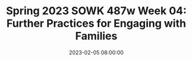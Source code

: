 ---
layout: single_presentation
name: spring-2023-sowk-487w-week-04-further-practices-for-engaging-with-families.md
title: "Spring 2023 SOWK 487w Week 04: Further Practices for Engaging with Families"
date:  2023-02-05 08:00:00
presentation_id: mKoSyT
permalink: /mKoSyT/
redirect_from:
  - /presentations/mKoSyT/spring-2023-sowk-487w-week-04-further-practices-for-engaging-with-families
slides: 
  - slide_name: deck-9866-large-0.jpeg
    slide_text: >
      <p>Further Practice for Engaging with Families Week 04 of SOWK 487w in Spring 2023 Jacob Campbell, LICSW at Heritage University</p>
      
  - slide_name: deck-9866-large-1.jpeg
    slide_text: >
      <p>Family Therapy Season 3 Shorts for the Simpsons
      Jacob Campbell, LICSW Heritage University
      SOWK 487 Spring 2023</p>
      
  - slide_name: deck-9866-large-2.jpeg
    slide_text: >
      <p>Agenda Specific tools for working with families Dysfunctional family roles Some standard techniques for working with families
      Jacob Campbell, LICSW Heritage University
      SOWK 487 Spring 2023</p>
      
  - slide_name: deck-9866-large-3.jpeg
    slide_text: >
      <p>How Engaged is the Family? Family focused Family-driven Family-centered (Chovil, 2009) Jacob Campbell, LICSW Heritage University
      SOWK 487 Spring 2023</p>
      
  - slide_name: deck-9866-large-4.jpeg
    slide_text: >
      <p>Requirements For Practice of Wraparound Model
      • Team-driven process • Families must be full and active partners • Individualized services and supports • Culturally competent • Flexible approaches and funding
      Jacob Campbell, LICSW Heritage University
      SOWK 487 Spring 2023</p>
      
  - slide_name: deck-9866-large-5.jpeg
    slide_text: >
      <p>Requirements For Practice of Wraparound Model
      • Balance of formal services and informal supports • Unconditional commitment to serve • Interagency, community-based collaborative process • Outcomes must be determined and measured
      Jacob Campbell, LICSW Heritage University
      SOWK 487 Spring 2023</p>
      
  - slide_name: deck-9866-large-6.jpeg
    slide_text: >
      <p>Phase I: Engagement and Team Preparation
      Phase IV: Transition
      Phases of Wraparound Phase III: Plan Implementation and Re
      fi
      Jacob Campbell, LICSW Heritage University
      Phase II: Initial Plan Development
      (Eber et al, 2008)
      SOWK 487 Spring 2023</p>
      
  - slide_name: deck-9866-large-7.jpeg
    slide_text: >
      <p>Phases of Wraparound Gather perspectives List strengths and needs Identify team Baseline data
      Phase IV: Transition Phase I: Engagement and Team Preparation Phase III: Plan Implementation and Re
      fi
      Jacob Campbell, LICSW Heritage University
      Phase II: Initial Plan Development
      (Eber et al, 2008)
      SOWK 487 Spring 2023</p>
      
  - slide_name: deck-9866-large-8.jpeg
    slide_text: >
      <p>Phases of Wraparound Phase I: Engagement and Team Preparation Phase IV: Transition Phase II: Initial Plan Development
      Regular meetings Review data Choose needs Intervention plan Assesses supports
      Phase III: Plan Implementation and Re
      fi
      Jacob Campbell, LICSW Heritage University
      (Eber et al, 2008)
      SOWK 487 Spring 2023</p>
      
  - slide_name: deck-9866-large-9.jpeg
    slide_text: >
      <p>Phases of Wraparound Phase I: Engagement and Team Preparation Phase IV: Transition Phase III: Plan Implementation and Re nement
      Phase II: Initial Plan Development
      Assesses progress Documents Regular data accomplishments Ongoing communication fi
      Jacob Campbell, LICSW Heritage University
      (Eber et al, 2008)
      SOWK 487 Spring 2023</p>
      
  - slide_name: deck-9866-large-10.jpeg
    slide_text: >
      <p>Phases of Wraparound Phase I: Engagement and Team Preparation
      Transitioning out Team concerns Future access Future planing
      Phase IV: Transition
      Phase II: Initial Plan Development
      Phase III: Plan Implementation and Re nement fi
      Jacob Campbell, LICSW Heritage University
      (Eber et al, 2008)
      SOWK 487 Spring 2023</p>
      
  - slide_name: deck-9866-large-11.jpeg
    slide_text: >
      <p>Anger Control Chain Aggression Replacement Training
      Triggers (internal / external) Cues Anger reducers Reminders Thinking ahead (if __ then __ thinking) Social skill Self evaluation What are your CUES? Jacob Campbell, LICSW Heritage University
      SOWK 487 Spring 2023</p>
      
  - slide_name: deck-9866-large-12.jpeg
    slide_text: >
      <p>Dysfunctional Family Roles
      Jacob Campbell, LICSW Heritage University
      SOWK 487 Spring 2023</p>
      
  - slide_name: deck-9866-large-13.jpeg
    slide_text: >
      <p>The Addict “The Victim” The Mascot
      The Caretaker “The Enabler” The Lost Child “Space Cadet”
      Jacob Campbell, LICSW Heritage University
      The Scapegoat “The Screw Up” “The Problem Child” The Hero “The Good Child”
      SOWK 487 Spring 2023</p>
      
  - slide_name: deck-9866-large-14.jpeg
    slide_text: >
      <p>The Addict “The Victim” The Mascot
      The Caretaker “The Enabler” The Lost Child “Space Cadet”
      Jacob Campbell, LICSW Heritage University
      The Scapegoat “The Screw Up” “The Problem Child” The Hero “The Good Child”
      SOWK 487 Spring 2023</p>
      
  - slide_name: deck-9866-large-15.jpeg
    slide_text: >
      <p>The Addict “The Victim” The Mascot
      The Caretaker “The Enabler” The Lost Child “Space Cadet”
      Jacob Campbell, LICSW Heritage University
      The Scapegoat “The Screw Up” “The Problem Child” The Hero “The Good Child”
      SOWK 487 Spring 2023</p>
      
  - slide_name: deck-9866-large-16.jpeg
    slide_text: >
      <p>The Addict “The Victim” The Mascot
      The Caretaker “The Enabler” The Lost Child “Space Cadet”
      Jacob Campbell, LICSW Heritage University
      The Scapegoat “The Screw Up” “The Problem Child” The Hero “The Good Child”
      SOWK 487 Spring 2023</p>
      
  - slide_name: deck-9866-large-17.jpeg
    slide_text: >
      <p>The Addict “The Victim” The Mascot
      The Caretaker “The Enabler” The Lost Child “Space Cadet”
      Jacob Campbell, LICSW Heritage University
      The Scapegoat “The Screw Up” “The Problem Child” The Hero “The Good Child”
      SOWK 487 Spring 2023</p>
      
  - slide_name: deck-9866-large-18.jpeg
    slide_text: >
      <p>The Addict “The Victim” The Mascot
      The Caretaker “The Enabler” The Lost Child “Space Cadet”
      Jacob Campbell, LICSW Heritage University
      The Scapegoat “The Screw Up” “The Problem Child” The Hero “The Good Child”
      SOWK 487 Spring 2023</p>
      
  - slide_name: deck-9866-large-19.jpeg
    slide_text: >
      <p>The Addict “The Victim” The Mascot
      The Caretaker “The Enabler” The Lost Child “Space Cadet”
      Jacob Campbell, LICSW Heritage University
      The Scapegoat “The Screw Up” “The Problem Child” The Hero “The Good Child”
      SOWK 487 Spring 2023</p>
      
  - slide_name: deck-9866-large-20.jpeg
    slide_text: >
      <p>Holistic Wellness Wheel
      Jacob Campbell, LICSW Heritage University
      SOWK 487 Spring 2023</p>
      
  - slide_name: deck-9866-large-21.jpeg
    slide_text: >
      <p>Jacob Campbell, LICSW Heritage University
      K R CHILD EWO M O MARNHAGEME NT ECO RDIN G
      TECHNIQUES
      LAY ING RE EMFRAMING PO WE RM EN T
      ROL EP
      SU
      PP
      OR T
      Implementation of Family Intervention
      (Kirst-Ashman &amp; Hull, 2015)
      SOWK 487 Spring 2023</p>
      
  - slide_name: deck-9866-large-22.jpeg
    slide_text: >
      <p>Implementation of Family Intervention
      OR T
      EMPOWERMENT
      Jacob Campbell, LICSW Heritage University
      K R CHILD EWO M O MARNHAGEME NT ECO RDIN G
      TECHNIQUES
      LAY ING REFRAMING
      ROL EP
      SU
      PP
      Emphasizing Positive Communication Explore Exceptions Strengths &amp; Competency Positive Activities Examine Problem Solving (Kirst-Ashman &amp; Hull, 2015)
      SOWK 487 Spring 2023</p>
      
  - slide_name: deck-9866-large-23.jpeg
    slide_text: >
      <p>Implementation of Family Intervention
      Jacob Campbell, LICSW Heritage University
      K R CHILD EWO M O MARNHAGEME NT ECO RDIN G
      TECHNIQUES
      EM
      PO WE R
      ME
      NT
      G
      LAY IN
      ROL EP
      SU
      PP
      OR T
      REFRAMING
      (Kirst-Ashman &amp; Hull, 2015)
      SOWK 487 Spring 2023</p>
      
  - slide_name: deck-9866-large-24.jpeg
    slide_text: >
      <p>Implementation of Family Intervention
      Jacob Campbell, LICSW Heritage University
      K R CHILD EWO M O MARNHAGEME NT ECO RDIN G
      LAY ING RE EMFRAMING PO WE RM EN T
      ROL EP
      SU
      PP
      OR T
      TECHNIQUES
      (Kirst-Ashman &amp; Hull, 2015)
      SOWK 487 Spring 2023</p>
      
  - slide_name: deck-9866-large-25.jpeg
    slide_text: >
      <p>Implementation of Family Intervention
      ROL EP
      K R O W E M O H REC ORD ING
      TECHNIQUES
      +/- Reinforcement +/- Punishment Modeling
      PP SU Jacob Campbell, LICSW Heritage University
      LAY ING RE EMFRAMING PO WE RM EN T
      OR T
      CHILD MANAGEMENT
      (Kirst-Ashman &amp; Hull, 2015)
      SOWK 487 Spring 2023</p>
      
  - slide_name: deck-9866-large-26.jpeg
    slide_text: >
      <p>Implementation of Family Intervention
      Jacob Campbell, LICSW Heritage University
      K R CHILD EWO M O MARNHAGEME NT ECO RDIN G
      TECHNIQUES
      ROL EP
      LAY ING RE EMFRAMING PO WE RM EN T
      SUPPORT
      (Kirst-Ashman &amp; Hull, 2015)
      SOWK 487 Spring 2023</p>
      
  - slide_name: deck-9866-large-27.jpeg
    slide_text: >
      <p>Implementation of Family Intervention
      Jacob Campbell, LICSW Heritage University
      K R CHILD EWO M O MARNHAGEME NT ECO RDIN G
      TECHNIQUES
      T
      RE EMFRAMING PO WE RM EN
      SU
      PP
      OR T
      ROLE PLAYING
      (Kirst-Ashman &amp; Hull, 2015)
      SOWK 487 Spring 2023</p>
      
  - slide_name: deck-9866-large-28.jpeg
    slide_text: >
      <p>Implementation of Family Intervention
      Jacob Campbell, LICSW Heritage University
      K R CHILD EWO M O MANHAGEME NT
      TECHNIQUES
      LAY ING RE EMFRAMING PO WE RM EN T
      ROL EP
      SU
      PP
      OR T
      RECORDING
      (Kirst-Ashman &amp; Hull, 2015)
      SOWK 487 Spring 2023</p>
      
  - slide_name: deck-9866-large-29.jpeg
    slide_text: >
      <p>Implementation of Family Intervention
      Jacob Campbell, LICSW Heritage University
      CHILD MARNAGEME NT ECO RDIN G
      TECHNIQUES
      LAY ING RE EMFRAMING PO WE RM EN T
      ROL EP
      SU
      PP
      OR T
      HOMEWORK
      (Kirst-Ashman &amp; Hull, 2015)
      SOWK 487 Spring 2023</p>
      
  - slide_name: deck-9866-large-30.jpeg
    slide_text: >
      <p>Jacob Campbell, LICSW Heritage University
      K R CHILD EWO M O MARNHAGEME NT ECO RDIN G
      TECHNIQUES
      LAY ING RE EMFRAMING PO WE RM EN T
      ROL EP
      SU
      PP
      OR T
      Implementation of Family Intervention
      (Kirst-Ashman &amp; Hull, 2015)
      SOWK 487 Spring 2023</p>
      
presentation_description: >
  <p>In week four, we continue with our consideration and work on understanding and working with families. You have to do readings to go over outside of the textbook. First, Chovil (2009) a report that helps explain some of the best practices in working with and engaging families. It also provides context to what roles families can play in developing and promoting services. As you read Anderson-Butcher et al. (2004), we will also be the first to focus on the connection that families might have to other types of groups. Next, you can watch a short documentary about services for families, Administration for Children and Families (2015). During class, we will also be spending time talking about potential family roles and some specific tools for doing family work.</p>
  <p>The following is the agenda for week four:</p>
  <ul>
  <li>Specific tools for working with families</li>
  <li>Dysfunctional family roles</li>
  <li>Some standard techniques for working with families</li>
  </ul>
  
downloadable_slides: deck-9866.pdf
slides_count: 31
header:
  teaser: deck-9866-thumb-0.jpeg
presentation_video: "https://heritage.hosted.panopto.com/Panopto/Pages/Embed.aspx?id=6c1e9232-e9f7-4363-814e-afa4004de249&autoplay=false&offerviewer=true&showtitle=true&showbrand=true&captions=false&interactivity=all"
location: "Heritage University"
tags:
  - Heritage University
  - BASW Program
  - SOWK 487w
---